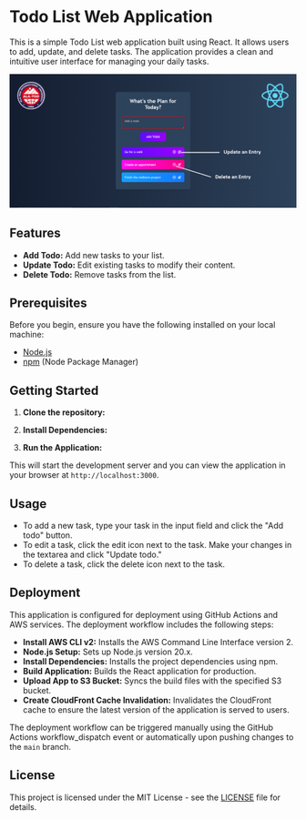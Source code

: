 # Todo List Web Application

This is a simple Todo List web application built using React. It allows users to add, update, and delete tasks. The application provides a clean and intuitive user interface for managing your daily tasks.

![Alt text](/screenshots/front1.png?raw=true)

## Features

- **Add Todo:** Add new tasks to your list.
- **Update Todo:** Edit existing tasks to modify their content.
- **Delete Todo:** Remove tasks from the list.

## Prerequisites

Before you begin, ensure you have the following installed on your local machine:

- [Node.js](https://nodejs.org/)
- [npm](https://www.npmjs.com/) (Node Package Manager)

## Getting Started

1. **Clone the repository:**

2. **Install Dependencies:**

3. **Run the Application:**

This will start the development server and you can view the application in your browser at `http://localhost:3000`.

## Usage

- To add a new task, type your task in the input field and click the "Add todo" button.
- To edit a task, click the edit icon next to the task. Make your changes in the textarea and click "Update todo."
- To delete a task, click the delete icon next to the task.

## Deployment

This application is configured for deployment using GitHub Actions and AWS services. The deployment workflow includes the following steps:

- **Install AWS CLI v2:** Installs the AWS Command Line Interface version 2.
- **Node.js Setup:** Sets up Node.js version 20.x.
- **Install Dependencies:** Installs the project dependencies using npm.
- **Build Application:** Builds the React application for production.
- **Upload App to S3 Bucket:** Syncs the build files with the specified S3 bucket.
- **Create CloudFront Cache Invalidation:** Invalidates the CloudFront cache to ensure the latest version of the application is served to users.

The deployment workflow can be triggered manually using the GitHub Actions workflow_dispatch event or automatically upon pushing changes to the `main` branch.

## License

This project is licensed under the MIT License - see the [LICENSE](LICENSE) file for details.
